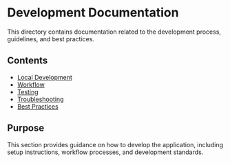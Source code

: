 # Development Documentation
This directory contains documentation related to the development process, guidelines, and best practices.
## Contents
- [Local Development](./setup.md)
- [Workflow](./workflow.md)
- [Testing](./testing.md)
- [Troubleshooting](./troubleshooting.md)
- [Best Practices](./best-practices.md)
## Purpose
This section provides guidance on how to develop the application, including setup instructions, workflow processes, and development standards. 